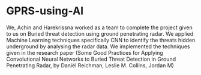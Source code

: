 # GPRS-using-AI
We, Achin and Harekrissna worked as a team to complete the project given to us on Buried threat detection using ground penetrating radar. We applied Machine Learning techniques specifically CNN to identify the threats hidden underground by analysing the radar data. We implemented the techniques given in the research paper (Some Good Practices for Applying Convolutional Neural Networks to Buried Threat Detection in Ground Penetrating Radar, by Daniël Reichman, Leslie M. Collins, Jordan M)

